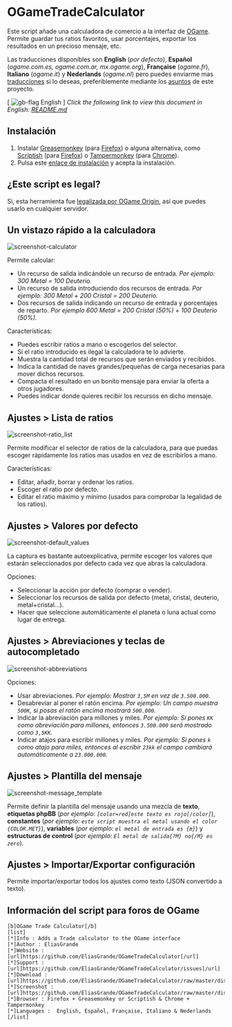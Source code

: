 
OGameTradeCalculator
====================

Este script añade una calculadora de comercio a la interfaz de [OGame]. Permite guardar tus ratios favoritos, usar porcentajes, exportar los resultados en un precioso mensaje, etc.

Las traducciones disponibles son **English** (*por defecto*), **Español** (*ogame.com.es, ogame.com.ar, mx.ogame.org*), **Française** (*ogame.fr*), **Italiano** (*ogame.it*) y **Nederlands** (*ogame.nl*) pero puedes enviarme mas [traducciones] si lo deseas, preferiblemente mediante los [asuntos] de este proyecto.

\[ ![gb-flag] English \] *Click the following link to view this document in English: [README.md]*

Instalación
-----------

  1. Instalar [Greasemonkey] \(para [Firefox]\) o alguna alternativa, como [Scriptish] \(para [Firefox]\) o [Tampermonkey] \(para [Chrome]\).
  2. Pulsa este [enlace de instalación] y acepta la instalación.

¿Este script es legal?
----------------------

Si, esta herramienta fue [legalizada por OGame Origin], así que puedes usarlo en cualquier servidor.

Un vistazo rápido a la calculadora
----------------------------------

![screenshot-calculator]

Permite calcular:

  - Un recurso de salida indicándole un recurso de entrada.
    *Por ejemplo: 300 Metal = 100 Deuterio.*
  - Un recurso de salida introduciendo dos recursos de entrada.
    *Por ejemplo: 300 Metal + 200 Cristal = 200 Deuterio.*
  - Dos recursos de salida indicando un recurso de entrada y porcentajes de reparto.
    *Por ejemplo 600 Metal = 200 Cristal (50%) + 100 Deuterio (50%).*

Características:

  - Puedes escribir ratios a mano o escogerlos del selector.
  - Si el ratio introducido es ilegal la calculadora te lo advierte.
  - Muestra la cantidad total de recursos que serán enviados y recibidos.
  - Indica la cantidad de naves grandes/pequeñas de carga necesarias para mover dichos recursos.
  - Compacta el resultado en un bonito mensaje para enviar la oferta a otros jugadores.
  - Puedes indicar donde quieres recibir los recursos en dicho mensaje.

Ajustes > Lista de ratios
-------------------------

![screenshot-ratio_list]

Permite modificar el selector de ratios de la calculadora, para que puedas escoger rápidamente los ratios mas usados en vez de escribirlos a mano.

Características:

  - Editar, añadir, borrar y ordenar los ratios.
  - Escoger el ratio por defecto.
  - Editar el ratio máximo y mínimo (usados para comprobar la legalidad de los ratios).

Ajustes > Valores por defecto
-----------------------------

![screenshot-default_values]

La captura es bastante autoexplicativa, permite escoger los valores que estarán seleccionados por defecto cada vez que abras la calculadora.

Opciones:

  - Seleccionar la acción por defecto (comprar o vender).
  - Seleccionar los recursos de salida por defecto (metal, cristal, deuterio, metal+cristal...).
  - Hacer que seleccione automáticamente el planeta o luna actual como lugar de entrega.

Ajustes > Abreviaciones y teclas de autocompletado
--------------------------------------------------

![screenshot-abbreviations]

Opciones:

  - Usar abreviaciones.
    *Por ejemplo: Mostrar `3,5M` en vez de `3.500.000`.*
  - Desabreviar al poner el ratón encima.
    *Por ejemplo: Un campo muestra `500K`, si posas el ratón encima mostrará `500.000`.*
  - Indicar la abreviación para millones y miles.
    *Por ejemplo: Si pones `KK` como abreviación para millones, entonces `3.500.000` será mostrado como `3,5KK`.*
  - Indicar atajos para escribir millones y miles.
    *Por ejemplo: Si pones `k` como atajo para miles, entonces al escribir `23kk` el campo cambiará automáticamente a `23.000.000`.*

Ajustes > Plantilla del mensaje
-------------------------------

![screenshot-message_template]

Permite definir la plantilla del mensaje usando una mezcla de **texto**, **etiquetas phpBB** (*por ejemplo: `[color=red]este texto es rojo[/color]`*), **constantes** (*por ejemplo: `este script muestra el metal usando el color {COLOR.MET}`*), **variables** (*por ejemplo: `el metal de entrada es {m}`*) y **estructuras de control** (*por ejemplo: `El metal de salida{?M} no{/M} es zero`*).

Ajustes > Importar/Exportar configuración
-----------------------------------------

Permite importar/exportar todos los ajustes como texto (JSON convertido a texto).

Información del script para foros de OGame
------------------------------------------

```
[b]OGame Trade Calculator[/b]
[list]
[*]Info : Adds a Trade calculator to the OGame interface
[*]Author : EliasGrande
[*]Website : [url]https://github.com/EliasGrande/OGameTradeCalculator[/url]
[*]Support : [url]https://github.com/EliasGrande/OGameTradeCalculator/issues[/url]
[*]Download : [url]https://github.com/EliasGrande/OGameTradeCalculator/raw/master/dist/releases/latest.user.js[/url]
[*]Screenshot : [url]https://github.com/EliasGrande/OGameTradeCalculator/raw/master/dist/img/readme/calc.png[/url]
[*]Browser : Firefox + Greasemonkey or Scriptish & Chrome + Tampermonkey
[*]Languages :  English, Español, Française, Italiano & Nederlands
[/list]
```

[OGame]:http://en.ogame.gameforge.com/
[legalizada por OGame Origin]:http://board.origin.ogame.gameforge.com/board175-user-projects/board39-official-tolerated-tools-addons-scripts/4367-ogame-trade-calculator/

[Firefox]:https://www.mozilla.org/firefox
[Greasemonkey]:https://addons.mozilla.org/firefox/addon/greasemonkey/
[Scriptish]:https://addons.mozilla.org/firefox/addon/scriptish/

[Chrome]:https://www.google.com/chrome/
[Tampermonkey]:https://chrome.google.com/webstore/detail/tampermonkey/dhdgffkkebhmkfjojejmpbldmpobfkfo

[asuntos]:/../../issues
[README.md]:README.md
[traducciones]:dist/locale
[enlace de instalación]:dist/releases/latest.user.js?raw=true

[screenshot-calculator]:dist/img/readme/calc.png?raw=true
[screenshot-ratio_list]:dist/img/readme/ratio-list.png?raw=true
[screenshot-default_values]:dist/img/readme/def-values.png?raw=true
[screenshot-abbreviations]:dist/img/readme/abb-auto.png?raw=true
[screenshot-message_template]:dist/img/readme/msg-tpl.png?raw=true

[gb-flag]:https://dl.dropboxusercontent.com/u/89283239/icons/famfamfam.com/flag_icons/png/gb.png


